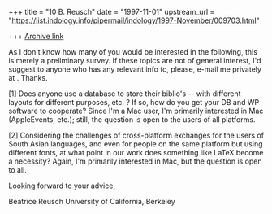 +++
title = "10 B. Reusch"
date = "1997-11-01"
upstream_url = "https://list.indology.info/pipermail/indology/1997-November/009703.html"

+++
[Archive link](https://list.indology.info/pipermail/indology/1997-November/009703.html)

As I don't know how many of you would be interested in the following, this
is merely a preliminary survey. If these topics are not of general
interest, I'd suggest to anyone who has any relevant info to, please,
e-mail me privately at <reusch at uclink4.berkeley.edu>. Thanks.

[1] Does anyone use a database to store their biblio's -- with different
layouts for different purposes, etc. ? If so, how do you get your DB and WP
software to cooperate?  Since I'm a Mac user, I'm primarily interested in
Mac (AppleEvents, etc.); still, the question is open to the users of all
platforms.

[2] Considering the challenges of cross-platform exchanges for the users of
South Asian languages, and even for people on the same platform but using
different fonts, at what point in our work does something like LaTeX become
a necessity? Again, I'm primarily interested in Mac, but the question is
open to all.

Looking forward to your advice,




Beatrice Reusch
University of California, Berkeley



